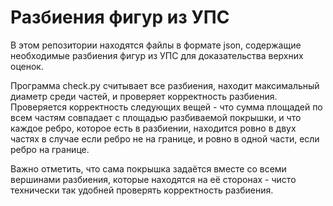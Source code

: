 # Разбиения фигур из УПС
В этом репозитории находятся файлы в формате json, содержащие необходимые разбиения фигур из УПС для доказательства верхних оценок.

Программа check.py считывает все разбиения, находит максимальный диаметр среди частей, и проверяет корректность разбиения. Проверяется корректность следующих вещей - что сумма площадей по всем частям совпадает с площадью разбиваемой покрышки, и что каждое ребро, которое есть в разбиении, находится ровно в двух частях в случае если ребро не на границе, и ровно в одной части, если ребро на границе.

Важно отметить, что сама покрышка задаётся вместе со всеми вершинами разбиения, которые находятся на её сторонах - чисто технически так удобней проверять корректность разбиения.
